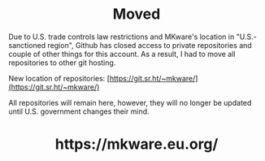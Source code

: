 <h1 align= "center">Moved</h1>

Due to U.S. trade controls law restrictions and MKware's location in "U.S.-sanctioned region", Github has closed access to private repositories and couple of other things for this account. As a result, I had to move all repositories to other git hosting.


New location of repositories: [https://git.sr.ht/~mkware/](https://git.sr.ht/~mkware/)


All repositories will remain here, however, they will no longer be updated until U.S. government changes their mind.

<h1 align= "center">https://mkware.eu.org/</h1>
